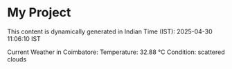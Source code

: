 # My Project

This content is dynamically generated in Indian Time (IST): 2025-04-30 11:06:10 IST


Current Weather in Coimbatore:
Temperature: 32.88 °C
Condition: scattered clouds
